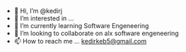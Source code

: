 - 👋 Hi, I’m @kedirj
- 👀 I’m interested in ...
- 🌱 I’m currently learning Software Engeneering
- 💞️ I’m looking to collaborate on alx software engeneering
- 📫 How to reach me ...
kedirkeb5@gmail.com
<!---
kedirj/kedirj is a ✨ special ✨ repository because its `README.md` (this file) appears on your GitHub profile.
You can click the Preview link to take a look at your changes.
--->
